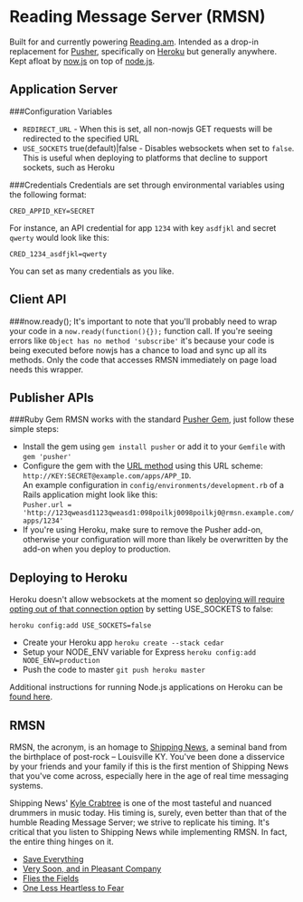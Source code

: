 Reading Message Server (RMSN)
=============================
Built for and currently powering [Reading.am](http://reading.am).
Intended as a drop-in replacement for [Pusher](http://pusher.com),
specifically on [Heroku](http://www.heroku.com) but generally anywhere.
Kept afloat by [now.js](http://nowjs.com) on top of [node.js](http://nodejs.org).

Application Server
------------------
###Configuration Variables

* `REDIRECT_URL` - When this is set, all non-nowjs GET requests will be
  redirected to the specified URL
* `USE_SOCKETS` true(default)|false - Disables websockets when set to
  `false`. This is useful when deploying to platforms that decline to
  support sockets, such as Heroku

###Credentials
Credentials are set through environmental variables using the following
format:

    CRED_APPID_KEY=SECRET

For instance, an API credential for app `1234` with key `asdfjkl` and
secret `qwerty` would look like this:

    CRED_1234_asdfjkl=qwerty

You can set as many credentials as you like.

Client API
----------
###now.ready();
It's important to note that you'll probably need to wrap your code in a
`now.ready(function(){});` function call. If you're seeing errors like
`Object has no method 'subscribe'` it's because your code is being executed
before nowjs has a chance to load and sync up all its methods. Only the
code that accesses RMSN immediately on page load needs this wrapper.

Publisher APIs
--------------
###Ruby Gem
RMSN works with the standard [Pusher Gem](https://github.com/pusher/pusher-gem),
just follow these simple steps:

* Install the gem using `gem install pusher` or add it to your `Gemfile`
  with `gem 'pusher'`
* Configure the gem with the [URL method](https://github.com/pusher/pusher-gem/blob/master/lib/pusher.rb#L50)
  using this URL scheme:  
  `http://KEY:SECRET@example.com/apps/APP_ID`.  
  An example configuration in `config/environments/development.rb` of a
  Rails application might look like this:  
  `Pusher.url = 'http://123qweasd1123qweasd1:098poilkj0098poilkj0@rmsn.example.com/apps/1234'`
* If you're using Heroku, make sure to remove the Pusher add-on, otherwise
  your configuration will more than likely be overwritten by the add-on
  when you deploy to production.

Deploying to Heroku
-----------------
Heroku doesn't allow websockets at the moment so [deploying will require
opting out of that connection option](https://twitter.com/#!/NowJsTeam/status/115861105032708096) by setting USE_SOCKETS to false:

`heroku config:add USE_SOCKETS=false`

* Create your Heroku app `heroku create --stack cedar`
* Setup your NODE_ENV variable for Express `heroku config:add NODE_ENV=production`
* Push the code to master `git push heroku master`

Additional instructions for running Node.js applications on Heroku can
be [found here](http://devcenter.heroku.com/articles/node-js).

RMSN
----
RMSN, the acronym, is an homage to [Shipping News](http://www.shippingnews.org),
a seminal band from the birthplace of post-rock – Louisville KY.
You've been done a disservice by your friends and your family if this is
the first mention of Shipping News that you've come across,
especially here in the age of real time messaging systems.

Shipping News' [Kyle Crabtree](http://history.louisvillehardcore.com/index.php?title=Kyle_Crabtree) is one of the most tasteful and nuanced
drummers in music today. His timing is, surely, even better than that 
of the humble Reading Message Server; we strive to replicate his timing.
It's critical that you listen to Shipping News while implementing RMSN.
In fact, the entire thing hinges on it.

* [Save Everything](http://grooveshark.com/#/album/Save+Everything/649951)
* [Very Soon, and in Pleasant Company](http://grooveshark.com/#/album/Very+Soon+And+In+Pleasant+Company/459292)
* [Flies the Fields](http://grooveshark.com/#/album/Flies+The+Fields/248240)
* [One Less Heartless to Fear](http://shippingnews.bandcamp.com/album/one-less-heartless-to-fear)

